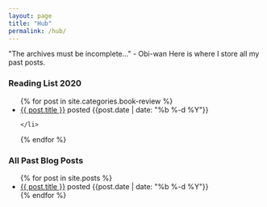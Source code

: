 ```yaml
---
layout: page
title: "Hub"
permalink: /hub/
---
```


"The archives must be incomplete..." - Obi-wan
Here is where I store all my past posts.

### Reading List 2020
<ul>
  {% for post in site.categories.book-review %}
    <li>
      <a href="{{ post.url }}">{{ post.title }}</a> posted {{post.date | date: "%b %-d %Y"}}

    </li>
  {% endfor %}
</ul>


### All Past Blog Posts
<ul>
  {% for post in site.posts %}
    <li>
      <a href="{{ post.url }}">{{ post.title }}</a> posted {{post.date | date: "%b %-d %Y"}}
    </li>
  {% endfor %}
</ul>
